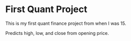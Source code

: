 # First Quant Project
This is my first quant finance project from when I was 15.

Predicts high, low, and close from opening price.
